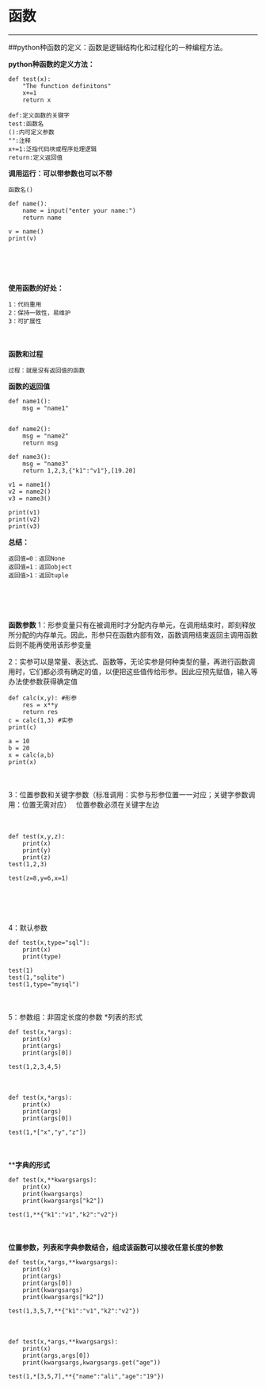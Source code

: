 ﻿# 函数

---


##python种函数的定义：函数是逻辑结构化和过程化的一种编程方法。

**python种函数的定义方法：**

    def test(x):
        "The function definitons"
        x+=1
        return x
     
    def:定义函数的关键字
    test:函数名
    ():内可定义参数
    "":注释
    x+=1:泛指代码块或程序处理逻辑
    return:定义返回值

**调用运行：可以带参数也可以不带**

    函数名()
    
    def name():
        name = input("enter your name:")
        return name
     
    v = name()
    print(v)
　　

　　

**使用函数的好处：**

    1：代码重用
    2：保持一致性，易维护
    3：可扩展性
　　

**函数和过程**

    过程：就是没有返回值的函数

 

**函数的返回值**

    def name1():
        msg = "name1"
     
     
    def name2():
        msg = "name2"
        return msg
     
    def name3():
        msg = "name3"
        return 1,2,3,{"k1":"v1"},[19.20]
     
    v1 = name1()
    v2 = name2()
    v3 = name3()
     
    print(v1)
    print(v2)
    print(v3)

**总结：**

    返回值=0：返回None
    返回值=1：返回object
    返回值>1：返回tuple
　　

　　

**函数参数**
1：形参变量只有在被调用时才分配内存单元，在调用结束时，即刻释放所分配的内存单元。因此，形参只在函数内部有效，函数调用结束返回主调用函数后则不能再使用该形参变量

2：实参可以是常量、表达式、函数等，无论实参是何种类型的量，再进行函数调用时，它们都必须有确定的值，以便把这些值传给形参。因此应预先赋值，输入等办法使参数获得确定值

    def calc(x,y): #形参
        res = x**y
        return res
    c = calc(1,3) #实参
    print(c)
     
    a = 10
    b = 20
    x = calc(a,b)
    print(x)
　

3：位置参数和关键字参数（标准调用：实参与形参位置一一对应；关键字参数调用：位置无需对应）　
位置参数必须在关键字左边

　　


    def test(x,y,z):
        print(x)
        print(y)
        print(z)
    test(1,2,3)
     
    test(z=8,y=6,x=1)
　　

　　

 4：默认参数
　　

    def test(x,type="sql"):
        print(x)
        print(type)
     
    test(1)
    test(1,"sqlite")
    test(1,type="mysql")
　　

 5：参数组：非固定长度的参数
*列表的形式

    def test(x,*args):
        print(x)
        print(args)
        print(args[0])
     
    test(1,2,3,4,5)
　　


    def test(x,*args):
        print(x)
        print(args)
        print(args[0])
     
    test(1,*["x","y","z"])
　　

****字典的形式**

    def test(x,**kwargsargs):
        print(x)
        print(kwargsargs)
        print(kwargsargs["k2"])
     
    test(1,**{"k1":"v1","k2":"v2"})
　　

**位置参数，列表和字典参数结合，组成该函数可以接收任意长度的参数**

    def test(x,*args,**kwargsargs):
        print(x)
        print(args)
        print(args[0])
        print(kwargsargs)
        print(kwargsargs["k2"])
     
    test(1,3,5,7,**{"k1":"v1","k2":"v2"})
　　

    def test(x,*args,**kwargsargs):
        print(x)
        print(args,args[0])
        print(kwargsargs,kwargsargs.get("age"))
     
    test(1,*[3,5,7],**{"name":"ali","age":"19"})




